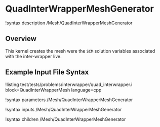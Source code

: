 # QuadInterWrapperMeshGenerator

!syntax description /Mesh/QuadInterWrapperMeshGenerator

## Overview

<!-- -->

This kernel creates the mesh were the `SCM` solution variables associated with the inter-wrapper live.

## Example Input File Syntax

!listing test/tests/problems/interwrapper/quad_interwrapper.i block=QuadInterWrapperMesh language=cpp

!syntax parameters /Mesh/QuadInterWrapperMeshGenerator

!syntax inputs /Mesh/QuadInterWrapperMeshGenerator

!syntax children /Mesh/QuadInterWrapperMeshGenerator
